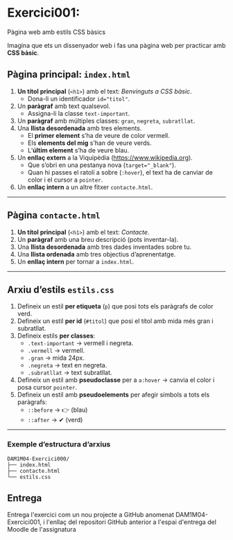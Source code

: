 # Exercici001: 

Pàgina web amb estils CSS bàsics

Imagina que ets un dissenyador web i fas una pàgina web per practicar amb **CSS bàsic**.  

## Pàgina principal: `index.html`

1. **Un títol principal** (`<h1>`) amb el text: *Benvinguts a CSS bàsic*.  
   - Dona-li un identificador `id="titol"`.  
2. Un **paràgraf** amb text qualsevol.  
   - Assigna-li la classe `text-important`.  
3. Un **paràgraf** amb múltiples classes: `gran`, `negreta`, `subratllat`.  
4. Una **llista desordenada** amb tres elements.  
   - El **primer element** s’ha de veure de color vermell.  
   - Els **elements del mig** s’han de veure verds.  
   - L’**últim element** s’ha de veure blau.  
5. Un **enllaç extern** a la Viquipèdia (https://www.wikipedia.org).  
   - Que s’obri en una pestanya nova (`target="_blank"`).  
   - Quan hi passes el ratolí a sobre (`:hover`), el text ha de canviar de color i el cursor a `pointer`.  
6. Un **enllaç intern** a un altre fitxer `contacte.html`.  

---

## Pàgina `contacte.html`

1. **Un títol principal** (`<h1>`) amb el text: *Contacte*.  
2. Un **paràgraf** amb una breu descripció (pots inventar-la).  
3. Una **llista desordenada** amb tres dades inventades sobre tu.  
4. Una **llista ordenada** amb tres objectius d’aprenentatge.  
5. Un **enllaç intern** per tornar a `index.html`.

---

## Arxiu d’estils `estils.css`

1. Defineix un estil **per etiqueta** (`p`) que posi tots els paràgrafs de color verd.  
2. Defineix un estil **per id** (`#titol`) que posi el títol amb mida més gran i subratllat.  
3. Defineix estils **per classes**:  
   - `.text-important` → vermell i negreta.  
   - `.vermell` → vermell.  
   - `.gran` → mida 24px.  
   - `.negreta` → text en negreta.  
   - `.subratllat` → text subratllat.  
4. Defineix un estil amb **pseudoclasse** per a `a:hover` → canvia el color i posa cursor `pointer`.  
5. Defineix un estil amb **pseudoelements** per afegir símbols a tots els paràgrafs:  
   - `::before` → 👉 (blau)  
   - `::after` → ✔ (verd)  

---

### Exemple d’estructura d’arxius

```text
DAM1M04-Exercici000/
├── index.html
├── contacte.html
└── estils.css
```
## Entrega

Entrega l'exercici com un nou projecte a GitHub anomenat DAM1M04-Exercici001, i l'enllaç del repositori GitHub anterior a l'espai d'entrega del Moodle de l'assignatura